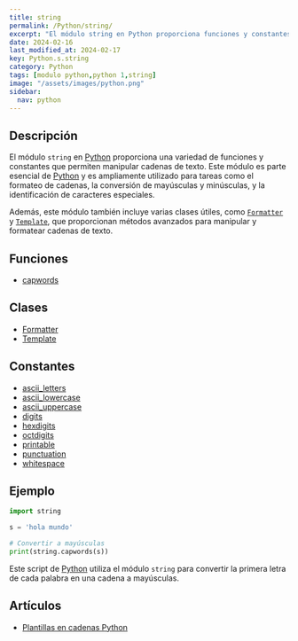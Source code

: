 ```yaml
---
title: string
permalink: /Python/string/
excerpt: "El módulo string en Python proporciona funciones y constantes para manipular cadenas de texto."
date: 2024-02-16
last_modified_at: 2024-02-17
key: Python.s.string
category: Python
tags: [modulo python,python 1,string]
image: "/assets/images/python.png"
sidebar:
  nav: python
---
```


## Descripción


El módulo `string` en [Python](https://www.manualweb.net/python/) proporciona una variedad de funciones y constantes que permiten manipular cadenas de texto. Este módulo es parte esencial de [Python](https://www.manualweb.net/python/) y es ampliamente utilizado para tareas como el formateo de cadenas, la conversión de mayúsculas y minúsculas, y la identificación de caracteres especiales.


Además, este módulo también incluye varias clases útiles, como [`Formatter`](https://www.w3api.com/Python/string/Formatter/) y [`Template`](https://www.w3api.com/Python/string/Template/), que proporcionan métodos avanzados para manipular y formatear cadenas de texto.


## Funciones

- [capwords](https://www.w3api.com/Python/string/capwords/)

## Clases

- [Formatter](https://www.w3api.com/Python/string/Formatter/)
- [Template](https://www.w3api.com/Python/string/Template/)

## Constantes

- [ascii_letters](https://www.w3api.com/Python/string/ascii_letters/)
- [ascii_lowercase](https://www.w3api.com/Python/string/ascii_lowercase/)
- [ascii_uppercase](https://www.w3api.com/Python/string/ascii_uppercase/)
- [digits](https://www.w3api.com/Python/string/digits/)
- [hexdigits](https://www.w3api.com/Python/string/hexdigits/)
- [octdigits](https://www.w3api.com/Python/string/octdigits/)
- [printable](https://www.w3api.com/Python/string/printable/)
- [punctuation](https://www.w3api.com/Python/string/punctuation/)
- [whitespace](https://www.w3api.com/Python/string/whitespace/)

## Ejemplo


```python
import string

s = 'hola mundo'

# Convertir a mayúsculas
print(string.capwords(s))
```


Este script de [Python](https://www.manualweb.net/python/) utiliza el módulo `string` para convertir la primera letra de cada palabra en una cadena a mayúsculas.


## Artículos

- [Plantillas en cadenas Python](https://lineadecodigo.com/python/plantillas-en-cadenas-python/)

